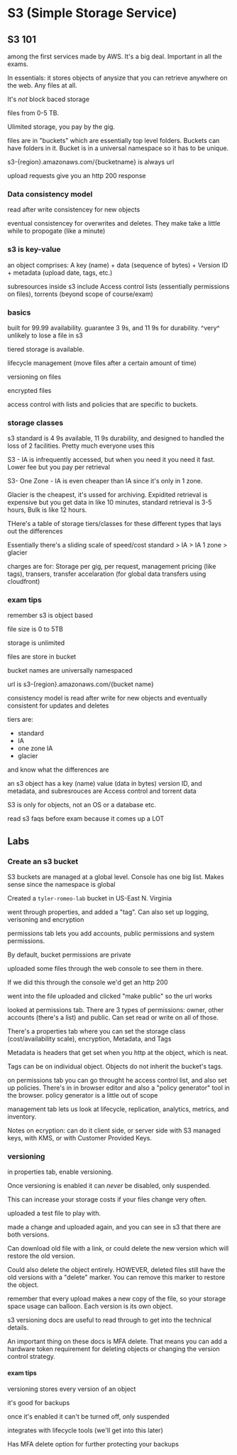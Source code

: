 # S3 (Simple Storage Service)

## S3 101

among the first services made by AWS. It's a big deal. Important in all the exams.

In essentials: it stores objects of anysize that you can retrieve anywhere on the web. Any files at all.

It's *not* block baced storage

files from 0-5 TB.

Ulimited storage, you pay by the gig.

files are in "buckets" which are essentially top level folders. Buckets can have folders in it. Bucket is in a universal namespace so it has to be unique.

s3-{region}.amazonaws.com/{bucketname} is always url

upload requests give you an http 200 response

### Data consistency model

read after write consistencey for new objects

eventual consistencey for overwrites and deletes. They make take a little while to propogate (like a minute)

### s3 is key-value

an object comprises: A key (name) + data (sequence of bytes) + Version ID + metadata (upload date, tags, etc.)

subresources inside s3 include Access control lists (essentially permissions on files), torrents (beyond scope of course/exam)

### basics

built for 99.99 availability. guarantee 3 9s, and 11 9s for durability. ^very^ unlikely to lose a file in s3

tiered storage is available.

lifecycle management (move files after a certain amount of time)

versioning on files

encrypted files

access control with lists and policies that are specific to buckets.

### storage classes

s3 standard is 4 9s available, 11 9s durability, and designed to handled the loss of 2 facilities. Pretty much everyone uses this

S3 - IA is infrequently accessed, but when you need it you need it fast. Lower fee but you pay per retrieval

S3- One Zone - IA is even cheaper than IA since it's only in 1 zone.

Glacier is the cheapest, it's ussed for archiving. Expidited retrieval is expensive but you get data in like 10 minutes, standard retrieval is 3-5 hours, Bulk is like 12 hours.

THere's a table of storage tiers/classes for these different types that lays out the differences

Essentially there's a sliding scale of speed/cost standard > IA > IA 1 zone > glacier

charges are for: Storage per gig, per request, management pricing (like tags), transers, transfer accelaration (for global data transfers using cloudfront)

### exam tips

remember s3 is object based

file size is 0 to 5TB

storage is unlimited

files are store in bucket

bucket names are universally namespaced

url is s3-{region}.amazonaws.com/{bucket name}

consistency model is read after write for new objects and eventually consistent for updates and deletes

tiers are:

* standard
* IA
* one zone IA
* glacier

and know what the differences are

an s3 object has a key (name) value (data in bytes) version ID, and metadata, and subresrouces are Access control and torrent data

S3 is only for objects, not an OS or a database etc.

read s3 faqs before exam because it comes up a LOT

## Labs

### Create an s3 bucket

S3 buckets are managed at a global level. Console has one big list. Makes sense since the namespace is global

Created a `tyler-romeo-lab` bucket in US-East N. Virginia

went through properties, and added a "tag". Can also set up logging, verisoning and encryption

permissions tab lets you add accounts, public permissions and system permissions.

By default, bucket permissions are private

uploaded some files through the web console to see them in there.

If we did this through the console we'd get an http 200

went into the file uploaded and clicked "make public" so the url works

looked at permissions tab. There are 3 types of permissions: owner, other accounts (there's a list) and public. Can set read or write on all of those.

There's a properties tab where you can set the storage class (cost/availability scale), encryption, Metadata, and Tags

Metadata is headers that get set when you http at the object, which is neat.

Tags can be on individual object. Objects do not inherit the bucket's tags.

on permissions tab you can go throught he access control list, and also set up policies. There's in in browser editor and also a "policy generator" tool in the browser. policy generator is a little out of scope

management tab lets us look at lifecycle, replication, analytics, metrics, and inventory.

Notes on ecryption: can do it client side, or server side with S3 managed keys, with KMS, or with Customer Provided Keys.

### versioning

in properties tab, enable versioning.

Once versioning is enabled it can *never* be disabled, only suspended.

This can increase your storage costs if your files change very often.

uploaded a test file to play with.

made a change and uploaded again, and you can see in s3 that there are both versions.

Can download old file with a link, or could delete the new version which will restore the old version.

Could also delete the object entirely. HOWEVER, deleted files still have the old versions with a "delete" marker. You can remove this marker to restore the object.

remember that every upload makes a new copy of the file, so your storage space usage can balloon. Each version is its own object.

s3 versioning docs are useful to read through to get into the technical details.

An important thing on these docs is MFA delete. That means you can add a hardware token requirement for deleting objects or changing the version control strategy.

#### exam tips

 versioning stores every version of an object

 it's good for backups

 once it's enabled it can't be turned off, only suspended

 integrates with lifecycle tools (we'll get into this later)

 Has MFA delete option for further protecting your backups